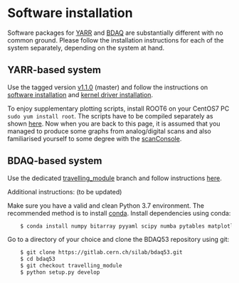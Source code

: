 Software installation
=====================

Software packages for [YARR](https://gitlab.cern.ch/YARR/YARR) and
[BDAQ](https://gitlab.cern.ch/silab/bdaq53) are substantially different
with no common ground. Please follow the installation instructions for
each of the system separately, depending on the system at hand.

YARR-based system
-----------------

Use the tagged version [v1.1.0](https://gitlab.cern.ch/YARR/YARR/tree/v1.1.0) (master) and follow the instructions on
[software installation](https://yarr.readthedocs.io/en/latest/install) and [kernel driver installation](https://yarr.readthedocs.io/en/latest/kernel_driver).

To enjoy supplementary plotting scripts, install ROOT6 on your CentOS7
PC `sudo yum install root`. The scripts have to be compiled
separately as shown
[here](https://yarr.readthedocs.io/en/latest/rootscripts). Now when you
are back to this page, it is assumed that you managed to produce some
graphs from analog/digital scans and also familiarised yourself to some
degree with the
[scanConsole](https://yarr.readthedocs.io/en/latest/scanconsole).


BDAQ-based system
-----------------

Use the dedicated [travelling_module](https://gitlab.cern.ch/silab/bdaq53/tree/travelling_module) branch
and follow instructions [here](https://gitlab.cern.ch/silab/bdaq53/tree/travelling_module#development).

Additional instructions: (to be updated)

Make sure you have a valid and clean Python 3.7 environment. The recommended method is to install [conda]( https://conda.io/miniconda.html).
Install dependencies using conda:
```bash
	$ conda install numpy bitarray pyyaml scipy numba pytables matplotlib tqdm pyzmq blosc psutil coloredlogs
```
Go to a directory of your choice and clone the BDAQ53 repository using git:
```bash
	$ git clone https://gitlab.cern.ch/silab/bdaq53.git
	$ cd bdaq53
	$ git checkout travelling_module
	$ python setup.py develop
```
